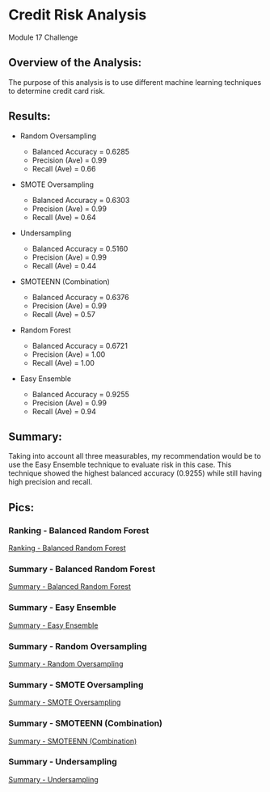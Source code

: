 # Credit Risk Analysis
Module 17 Challenge

## Overview of the Analysis:
The purpose of this analysis is to use different machine learning techniques to determine credit card risk.

## Results:
* Random Oversampling
  * Balanced Accuracy = 0.6285
  * Precision (Ave) = 0.99
  * Recall (Ave) = 0.66

* SMOTE Oversampling
  * Balanced Accuracy = 0.6303
  * Precision (Ave) = 0.99
  * Recall (Ave) = 0.64

* Undersampling
  * Balanced Accuracy = 0.5160
  * Precision (Ave) = 0.99
  * Recall (Ave) = 0.44

* SMOTEENN (Combination)
  * Balanced Accuracy = 0.6376
  * Precision (Ave) = 0.99
  * Recall (Ave) = 0.57

* Random Forest
  * Balanced Accuracy = 0.6721
  * Precision (Ave) = 1.00
  * Recall (Ave) = 1.00

* Easy Ensemble
  * Balanced Accuracy = 0.9255
  * Precision (Ave) = 0.99
  * Recall (Ave) = 0.94

## Summary:
Taking into account all three measurables, my recommendation would be to use the Easy Ensemble technique to evaluate risk in this case. This technique showed the highest balanced accuracy (0.9255) while still having high precision and recall.

## Pics:

### Ranking - Balanced Random Forest
[Ranking - Balanced Random Forest](https://github.com/tonyferri/Credit_Risk_Analysis/blob/main/resources/Ranking%20-%20Balanced%20Random%20Forest.png)

### Summary - Balanced Random Forest
[Summary - Balanced Random Forest](https://github.com/tonyferri/Credit_Risk_Analysis/blob/main/resources/Summary%20-%20Balanced%20Random%20Forest.png)

### Summary - Easy Ensemble
[Summary - Easy Ensemble](https://github.com/tonyferri/Credit_Risk_Analysis/blob/main/resources/Summary%20-%20Easy%20Ensemble.png)

### Summary - Random Oversampling
[Summary - Random Oversampling](https://github.com/tonyferri/Credit_Risk_Analysis/blob/main/resources/Summary%20-%20Random%20Oversampling.png)

### Summary - SMOTE Oversampling
[Summary - SMOTE Oversampling](https://github.com/tonyferri/Credit_Risk_Analysis/blob/main/resources/Summary%20-%20SMOTE%20Oversampling.png)

### Summary - SMOTEENN (Combination)
[Summary - SMOTEENN (Combination)](https://github.com/tonyferri/Credit_Risk_Analysis/blob/main/resources/Summary%20-%20SMOTEENN%20(Combination).png)

### Summary - Undersampling
[Summary - Undersampling](https://github.com/tonyferri/Credit_Risk_Analysis/blob/main/resources/Summary%20-%20Undersampling.png)